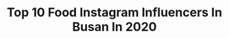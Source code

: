 ---
title: Top 10 Food Instagram Influencers In Busan In 2020
description: >-
  Find top food Instagram influencers in Busan in 2020. Most popular hashtags: # #halloween #charterschool #yeosangateez.
platform: Instagram
profiles:
  - username: "mightyworks_"
    fullname: >-
      강종주(마이티웍스) / Mightyworks
    location: "South Korea"
    followers: 6501
    engagement: 1642
    commentsToLikes: 0.030376
    id: ck9wozrqp76sz0j78mq5olhfe
    verified: false
    hashtags: ""
  - username: "bts.jungkook"
    fullname: >-
      BTS JUNGKOOK
    location: "South Korea"
    followers: 6774590
    engagement: 727
    commentsToLikes: 0.009311
    id: ck0u7k4zx520a0i19ju84aeth
    verified: false
    hashtags: "#bts, #connect, #botd"
  - username: "alistmary_"
    fullname: >-
      Mary
    location: "South Korea"
    followers: 117577
    engagement: 446
    commentsToLikes: 0.032908
    id: ck6uielizemwh0j71zaoj0p1i
    verified: false
    hashtags: "#jmtgr, #yeezy700, #sponsoredby"
  - username: "jeon__chopa"
    fullname: >-
      전쵸파
    location: "South Korea"
    followers: 29670
    engagement: 525
    commentsToLikes: 0.032834
    id: ck9hcbpsxknx50j78yssexdd1
    verified: false
    hashtags: "#canom600d"
  - username: "samaralee_etcetc"
    fullname: >-
      Samara Lee - Official Account
    location: "South Korea"
    followers: 15192
    engagement: 630
    commentsToLikes: 0.035399
    id: ck0w2zuawqxgz0i19p98osggl
    verified: false
    hashtags: "#charterschool, #himikotogacostume, #enchantchristmas, #bffsfor8yearsnow"
  - username: "wookie_ma"
    fullname: >-
      MA
    location: "South Korea"
    followers: 13201
    engagement: 856
    commentsToLikes: 0.019314
    id: ckaoxlk8ldse90i78tuowdgkg
    verified: false
    hashtags: "#snapshot, #mermaids, #sailormoonchallenge, #vintage"
  - username: "dj_dd_"
    fullname: >-
      DJ DD
    location: "South Korea"
    followers: 17953
    engagement: 362
    commentsToLikes: 0.035001
    id: ck5hk4lpyhs0x0i11p2nk5lrx
    verified: false
    hashtags: "#halloween, #happynewyear, #bodyfunk, #vdvr"
  - username: "tatataehyung46"
    fullname: >-
      🖤🖤사랑🖤🖤
    location: "South Korea"
    followers: 17036
    engagement: 2642
    commentsToLikes: 0.074481
    id: ck8t20gvmxrps0j78g3i392bo
    verified: false
    hashtags: "#yeosangateez, #btsdatinggame, #ateezhongjoong, #btstaehyungedit"
  - username: "shazzainuddin"
    fullname: >-
      Shazz Zainuddin
    location: "South Korea"
    followers: 132186
    engagement: 2221
    commentsToLikes: 0.005157
    id: ck6tj160s1tiq0j71ojmeazri
    verified: false
    hashtags: ""
  - username: "gorgeousalice_"
    fullname: >-
      Alicefilm
    location: "South Korea"
    followers: 61876
    engagement: 208
    commentsToLikes: 0.013656
    id: ck9wdov53gl0o0j789s7sugmo
    verified: false
    hashtags: ""
---